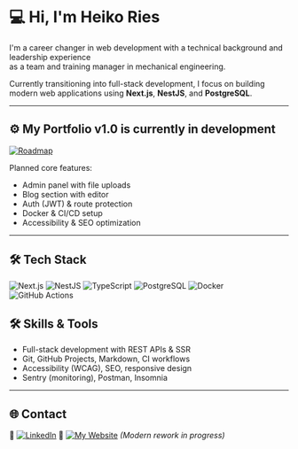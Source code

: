 # 💻 Hi, I'm Heiko Ries

I'm a career changer in web development with a technical background and leadership experience  
as a team and training manager in mechanical engineering.

Currently transitioning into full-stack development, I focus on building modern web applications using **Next.js**, **NestJS**, and **PostgreSQL**.

---

## ⚙️ My Portfolio v1.0 is currently in development

[![Roadmap](https://img.shields.io/badge/Project-Roadmap-blueviolet?style=flat-square&logo=github)](https://github.com/users/Hikko218/projects/5)

Planned core features:
- Admin panel with file uploads
- Blog section with editor
- Auth (JWT) & route protection
- Docker & CI/CD setup
- Accessibility & SEO optimization

---

## 🛠 Tech Stack
![Next.js](https://img.shields.io/badge/-Next.js-black?logo=next.js)
![NestJS](https://img.shields.io/badge/-NestJS-red?logo=nestjs)
![TypeScript](https://img.shields.io/badge/-TypeScript-3178c6?logo=typescript)
![PostgreSQL](https://img.shields.io/badge/-PostgreSQL-336791?logo=postgresql)
![Docker](https://img.shields.io/badge/-Docker-2496ED?logo=docker)
![GitHub Actions](https://img.shields.io/badge/-GitHub%20Actions-2088FF?logo=githubactions)

## 🛠️ Skills & Tools

- Full-stack development with REST APIs & SSR
- Git, GitHub Projects, Markdown, CI workflows
- Accessibility (WCAG), SEO, responsive design
- Sentry (monitoring), Postman, Insomnia

---

## 🌐 Contact
🔗 [![LinkedIn](https://img.shields.io/badge/LinkedIn-Heiko%20Ries-blue?style=flat-square&logo=linkedin)](https://www.linkedin.com/in/heiko-ries-b35778374)
🔗 [![My Website](https://img.shields.io/badge/My%20Website-Live-green?style=flat-square&logo=vercel)](https://webpage-1-8je9.onrender.com) *(Modern rework in progress)*
